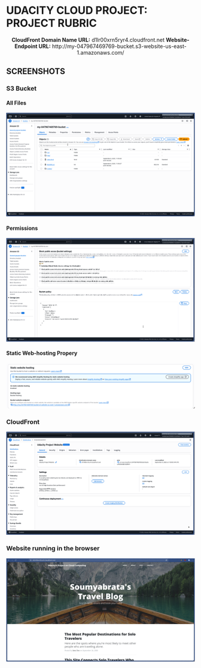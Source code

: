 # UDACITY CLOUD PROJECT: PROJECT RUBRIC

<p align="center">
    <strong>CloudFront Domain Name URL:</strong> d1lr00xrn5ryr4.cloudfront.net
    <strong>Website-Endpoint URL:</strong> http://my-047967469769-bucket.s3-website-us-east-1.amazonaws.com/
</p>

## SCREENSHOTS

### S3 Bucket 

#### All Files 

![All Files in the Bucket](./screenshots/bucket-all-files.png)

#### Permissions 

![The Bucket permissions](./screenshots/bucket-permissions.png)

#### Static Web-hosting Propery 

![Static Web-hosting Property of the bucket](./screenshots/bucket-static-web-hosting-properties.png)

### CloudFront 

![CloudFront](./screenshots/cloudfront.png)

### Website running in the browser 

![Website running in the browser](./screenshots/website-in-browser-final.png)
